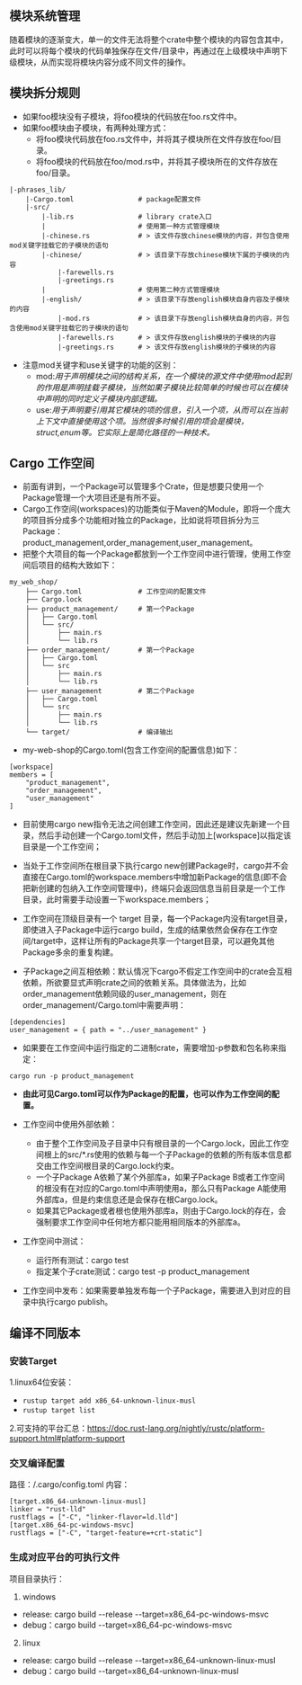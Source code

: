 ## 模块系统管理
随着模块的逐渐变大，单一的文件无法将整个crate中整个模块的内容包含其中，此时可以将每个模块的代码单独保存在文件/目录中，再通过在上级模块中声明下级模块，从而实现将模块内容分成不同文件的操作。
## 模块拆分规则
+ 如果foo模块没有子模块，将foo模块的代码放在foo.rs文件中。
+ 如果foo模块由子模块，有两种处理方式：
  + 将foo模块代码放在foo.rs文件中，并将其子模块所在文件存放在foo/目录。
  + 将foo模块的代码放在foo/mod.rs中，并将其子模块所在的文件存放在foo/目录。

```
|-phrases_lib/
    |-Cargo.toml				# package配置文件
    |-src/
        |-lib.rs				# library crate入口
        |						# 使用第一种方式管理模块
        |-chinese.rs            # > 该文件存放chinese模块的内容，并包含使用mod关键字挂载它的子模块的语句
        |-chinese/				# > 该目录下存放chinese模块下属的子模块的内容
            |-farewells.rs
            |-greetings.rs
        |						# 使用第二种方式管理模块
        |-english/              # > 该目录下存放english模块自身内容及子模块的内容
            |-mod.rs			# > 该目录下存放english模块自身的内容，并包含使用mod关键字挂载它的子模块的语句
            |-farewells.rs		# > 该文件存放english模块的子模块的内容
            |-greetings.rs		# > 该文件存放english模块的子模块的内容
```
+ 注意mod关键字和use关键字的功能的区别：
  + mod:*用于声明模块之间的结构关系，在一个模块的源文件中使用mod起到的作用是声明挂载子模块，当然如果子模块比较简单的时候也可以在模块中声明的同时定义子模块内部逻辑。*
  + use:*用于声明要引用其它模块的项的信息，引入一个项，从而可以在当前上下文中直接使用这个项。当然很多时候引用的项会是模块，struct,enum等。它实际上是简化路径的一种技术。*
## Cargo 工作空间
+ 前面有讲到，一个Package可以管理多个Crate，但是想要只使用一个Package管理一个大项目还是有所不妥。
+ Cargo工作空间(workspaces)的功能类似于Maven的Module，即将一个庞大的项目拆分成多个功能相对独立的Package，比如说将项目拆分为三Package：product_management,order_management,user_management。
+ 把整个大项目的每一个Package都放到一个工作空间中进行管理，使用工作空间后项目的结构大致如下：

```
my_web_shop/
    ├── Cargo.toml				# 工作空间的配置文件
    ├── Cargo.lock
    ├── product_management/		# 第一个Package
    │   ├── Cargo.toml
    │   └── src/
    │   	├── main.rs
    │       └── lib.rs
    ├── order_management/		# 第一个Package
    │   ├── Cargo.toml
    │   └── src
    │   	├── main.rs
    │       └── lib.rs
    ├── user_management			# 第二个Package
    │   ├── Cargo.toml
    │   └── src
    │   	├── main.rs
    │       └── lib.rs
    └── target/					# 编译输出

```
+ my-web-shop的Cargo.toml(包含工作空间的配置信息)如下：
```
[workspace]
members = [
    "product_management",
    "order_management",
    "user_management"
]
```
+ 目前使用cargo new指令无法之间创建工作空间，因此还是建议先新建一个目录，然后手动创建一个Cargo.toml文件，然后手动加上[workspace]以指定该目录是一个工作空间；
+ 当处于工作空间所在根目录下执行cargo new创建Package时，cargo并不会直接在Cargo.toml的workspace.members中增加新Package的信息(即不会把新创建的包纳入工作空间管理中)，终端只会返回信息当前目录是一个工作目录，此时需要手动设置一下workspace.members；

+ 工作空间在顶级目录有一个 target 目录，每一个Package内没有target目录，即使进入子Package中运行cargo build，生成的结果依然会保存在工作空间/target中，这样让所有的Package共享一个target目录，可以避免其他Package多余的重复构建。
+ 子Package之间互相依赖：默认情况下cargo不假定工作空间中的crate会互相依赖，所欲要显式声明crate之间的依赖关系。具体做法为，比如order_management依赖同级的user_management，则在order_management/Cargo.toml中需要声明：
```
[dependencies]
user_management = { path = "../user_management" }
```
+ 如果要在工作空间中运行指定的二进制crate，需要增加-p参数和包名称来指定：
```
cargo run -p product_management
```
+ **由此可见Cargo.toml可以作为Package的配置，也可以作为工作空间的配置。**

+ 工作空间中使用外部依赖：
  + 由于整个工作空间及子目录中只有根目录的一个Cargo.lock，因此工作空间根上的src/*.rs使用的依赖与每一个子Package的依赖的所有版本信息都交由工作空间根目录的Cargo.lock约束。
  + 一个子Package A依赖了某个外部库a，如果子Package B或者工作空间的根没有在对应的Cargo.toml中声明使用a，那么只有Package A能使用外部库a，但是约束信息还是会保存在根Cargo.lock。
  + 如果其它Package或者根也使用外部库a，则由于Cargo.lock的存在，会强制要求工作空间中任何地方都只能用相同版本的外部库a。

+ 工作空间中测试：
  + 运行所有测试：cargo test
  + 指定某个子crate测试：cargo test -p product_management

+ 工作空间中发布：如果需要单独发布每一个子Package，需要进入到对应的目录中执行cargo publish。

## 编译不同版本
### 安装Target
1.linux64位安装：
+ `rustup target add x86_64-unknown-linux-musl`
+ `rustup target list`

2.可支持的平台汇总：<https://doc.rust-lang.org/nightly/rustc/platform-support.html#platform-support>

### 交叉编译配置
路径：/.cargo/config.toml
内容：
```
[target.x86_64-unknown-linux-musl]
linker = "rust-lld"
rustflags = ["-C", "linker-flavor=ld.lld"]
[target.x86_64-pc-windows-msvc]
rustflags = ["-C", "target-feature=+crt-static"]
```
### 生成对应平台的可执行文件
项目目录执行：
1. windows
  + release: cargo build --release --target=x86_64-pc-windows-msvc
  + debug：cargo build --target=x86_64-pc-windows-msvc
2. linux
  + release: cargo build --release --target=x86_64-unknown-linux-musl
  + debug：cargo build --target=x86_64-unknown-linux-musl